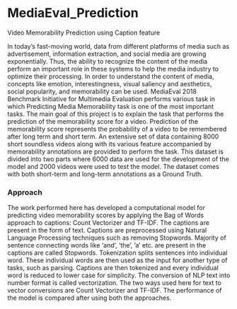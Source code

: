 # MediaEval_Prediction
Video Memorability Prediction using Caption feature

In today’s fast-moving world, data from different platforms of media such as advertisement, information extraction, and social media are growing exponentially. Thus, the ability to recognize the content of the media perform an important role in these systems to help the media industry to optimize their processing. In order to understand the content of media,  concepts like emotion, interestingness, visual saliency and aesthetics, social popularity, and memorability can be used. 
MediaEval 2018 Benchmark Initiative for Multimedia Evaluation performs various task in which Predicting Media Memorability task is one of the most important tasks. 
The main goal of this project is to explain the task that performs the prediction of the memorability score for a video. Prediction of the memorability score represents the probability of a video to be remembered after long term and short term. An extensive set of data containing 8000 short soundless videos along with its various feature accompanied by memorability annotations are provided to perform the task. This dataset is divided into two parts where 6000 data are used for the development of the model and 2000 videos were used to test the model. The dataset comes with both short-term and long-term annotations as a Ground Truth.

### Approach

The work performed here has developed a computational model for predicting video memorability scores by applying the Bag of Words approach to captions: Count Vectorizer and TF-IDF.
The captions are present in the form of text. Captions are preprocessed using Natural Language Processing techniques such as removing Stopwords. Majority of sentence connecting words like ‘and’, ‘the’, ’a’ etc. are present in the captions are called Stopwords.
Tokenization splits sentences into individual word. These individual words are then used as the input for another type of tasks, such as parsing. Captions are then tokenized and every individual word is reduced to lower case for simplicity.
The conversion of NLP text into number format is called vectorization. The two ways used here for text to vector conversions are Count Vectorizer and TF-IDF. The performance of the model is compared after using both the approaches.

